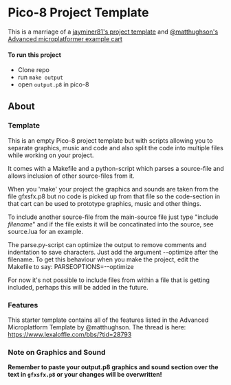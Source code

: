 # Pico-8 Project Template

This is a marriage of a [jayminer81's project template](https://github.com/jayminer81/pico8_project_template) and [@matthughson's Advanced microplatformer example cart](https://www.lexaloffle.com/bbs/?tid=28793)

#### To run this project
- Clone repo
- run `make output`
- open `output.p8` in pico-8

## About

### Template

This is an empty Pico-8 project template but with scripts allowing you to separate graphics, music and code and also split the code into multiple files while working on your project.

It comes with a Makefile and a python-script which parses a source-file and allows inclusion of other source-files from it.

When you 'make' your project the graphics and sounds are taken from the file gfxsfx.p8 but no code is picked up from that file so the code-section in that cart can be used to prototype graphics, music and other things.

To include another source-file from the main-source file just type "include *filename*" and if the file exists it will be concatinated into the source, see source.lua for an example.

The parse.py-script can optimize the output to remove comments and indentation to save characters. Just add the argument --optimize after the filename. To get this behaviour when you make the project, edit the Makefile to say: PARSEOPTIONS=--optimize

For now it's not possible to include files from within a file that is getting included, perhaps this will be added in the future.

### Features

This starter template contains all of the features listed in the Advanced Microplatform Template by @matthughson. The thread is here: https://www.lexaloffle.com/bbs/?tid=28793

### Note on Graphics and Sound
**Remember to paste your output.p8 graphics and sound section over the text in `gfxsfx.p8` or your changes will be overwritten!**